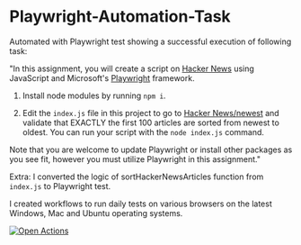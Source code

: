 # Playwright-Automation-Task

Automated with Playwright test showing a successful execution of following task:

"In this assignment, you will create a script on [Hacker News](https://news.ycombinator.com/) using JavaScript and Microsoft's [Playwright](https://playwright.dev/) framework. 

1. Install node modules by running `npm i`.

2. Edit the `index.js` file in this project to go to [Hacker News/newest](https://news.ycombinator.com/newest) and validate that EXACTLY the first 100 articles are sorted from newest to oldest. You can run your script with the `node index.js` command.

Note that you are welcome to update Playwright or install other packages as you see fit, however you must utilize Playwright in this assignment."

Extra:
I converted the logic of sortHackerNewsArticles function from `index.js` to Playwright test.

I created workflows to run daily tests on various browsers on the latest Windows, Mac and Ubuntu operating systems.

[![Open Actions](https://img.shields.io/badge/Open-Actions-brightgreen?style=for-the-badge)](https://github.com/nKashev/Playwright-Automation-Task/actions)
